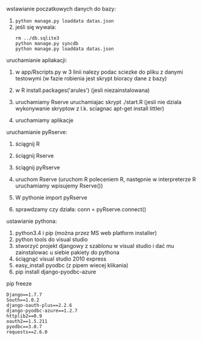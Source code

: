 wstawianie poczatkowych danych do bazy:
1. ```python manage.py loaddata datas.json```
2. jeśli się wywala:
   ```
   rm ../db.sqlite3
   python manage.py syncdb
   python manage.py loaddata datas.json
   ```

uruchamianie apliakacji:
1. w app/Rscripts.py w 3 linii nalezy podac sciezke do pliku z danymi testowymi (w fazie robienia jest skrypt bioracy dane z bazy)

2. w R install.packages('arules') (jesli niezainstalowana)

3. uruchamiamy Rserve uruchamiajac skrypt ./start.R (jesli nie dziala wykonywanie skryptow z l.k. sciagnac apt-get install littler)

4. uruchamiamy aplikacje

uruchamianie pyRserve:
1. ściągnij R 

2. ściągnij Rserve

3. ściągnij pyRserve

4. uruchom Rserve (uruchom R poleceniem R, następnie w interpreterze R uruchamiamy wpisujemy Rserve())

5. W pythonie import pyRserve

6. sprawdzamy czy działa: conn = pyRserve.connect()


ustawianie pythona:

1.  python3.4 i pip (można przez MS web platform installer)
2.  python tools do visual studio
3.  stworzyć projekt djangowy z szablonu w visual studio i dać mu zainstalowac u siebie pakiety do pythona
4.  ściągnąć visual studio 2010 express
5.  easy_install pyodbc (z pipem wiecej klikania)
6.  pip install django-pyodbc-azure

pip freeze
```
Django==1.7.7
South==1.0.2
django-oauth-plus==2.2.6
django-pyodbc-azure==1.2.7
httplib2==0.9
oauth2==1.5.211
pyodbc==3.0.7
requests==2.6.0
```
